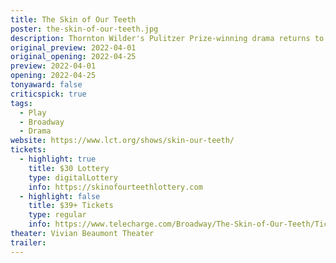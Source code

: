 ```yaml
---
title: The Skin of Our Teeth 
poster: the-skin-of-our-teeth.jpg
description: Thornton Wilder's Pulitzer Prize-winning drama returns to Broadway.
original_preview: 2022-04-01
original_opening: 2022-04-25
preview: 2022-04-01
opening: 2022-04-25
tonyaward: false
criticspick: true
tags: 
  - Play
  - Broadway
  - Drama
website: https://www.lct.org/shows/skin-our-teeth/
tickets:
  - highlight: true
    title: $30 Lottery
    type: digitalLottery
    info: https://skinofourteethlottery.com
  - highlight: false
    title: $39+ Tickets
    type: regular
    info: https://www.telecharge.com/Broadway/The-Skin-of-Our-Teeth/Ticket
theater: Vivian Beaumont Theater
trailer: 
---
```

